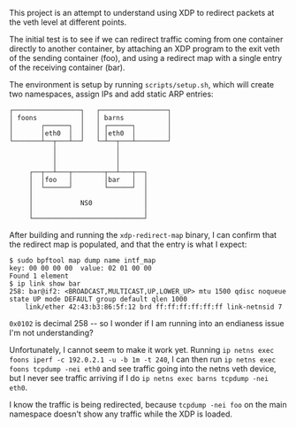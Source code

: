 This project is an attempt to understand using XDP to redirect packets at the veth level at different points.

The initial test is to see if we can redirect traffic coming from one container directly to another container, by attaching an XDP program to the exit veth of the sending container (foo), and using a redirect map with a single entry of the receiving container (bar).

The environment is setup by running `scripts/setup.sh`, which will create two namespaces, assign IPs and add static ARP entries:

```
┌─────────────────┐   ┌─────────────────┐
│ foons           │   │ barns           │
│       ┌──────┐  │   │ ┌──────┐        │
│       │eth0  │  │   │ │eth0  │        │
└───────┴──┬───┴──┘   └─┴──┬───┴────────┘
           │               │
           │               │
           │               │
     ┌──┬──┴───┬────────┬──┴───┬──┐
     │  │foo   │        │bar   │  │
     │  └──────┘        └──────┘  │
     │                            │
     │            NS0             │
     │                            │
     └────────────────────────────┘
```

After building and running the `xdp-redirect-map` binary, I can confirm that the redirect map is populated, and that the entry is what I expect:

```
$ sudo bpftool map dump name intf_map
key: 00 00 00 00  value: 02 01 00 00
Found 1 element
$ ip link show bar
258: bar@if2: <BROADCAST,MULTICAST,UP,LOWER_UP> mtu 1500 qdisc noqueue state UP mode DEFAULT group default qlen 1000
    link/ether 42:43:b3:86:5f:12 brd ff:ff:ff:ff:ff:ff link-netnsid 7

```
`0x0102` is decimal 258 -- so I wonder if I am running into an endianess issue I'm not understanding?

Unfortunately, I cannot seem to make it work yet.  Running `ip netns exec foons iperf -c 192.0.2.1 -u -b 1m -t 240`, I can then run `ip netns exec foons tcpdump -nei eth0` and see traffic going into the netns veth device, but I never see traffic arriving if I do `ip netns exec barns tcpdump -nei eth0`.

I know the traffic is being redirected, because `tcpdump -nei foo` on the main namespace doesn't show any traffic while the XDP is loaded.
